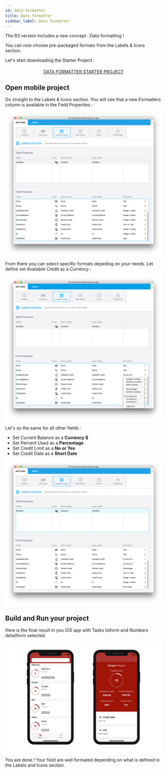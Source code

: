 ```yaml
---
id: data-formatter
title: Data formatter
sidebar_label: Data formatter
---
```


The R3 version includes a new concept : Data formatting !

You can now choose pre-packaged formats from the Labels & Icons section.

Let's start downloading the Starter Project :


<div markdown="1" style="text-align: center; margin-top: 20px">
<a class="button"
href="../assets/custom-detailform/CustomDetailFormStarterProject.zip">DATA FORMATTER STARTER PROJECT</a>
</div>


## Open mobile project

Go straight to the Labels & Icons section. You will see that a new Formatters column is available in the Field Properties :

![Data formatter labels icons](assets/data-formatter/data-formatter-labels-icons.png)

From there you can select specific formats depeding on your needs. Let define set Available Credit as a Currency :

![Available credit currency](assets/data-formatter/available-credit-currency.png)

Let's so the same for all other fields :

* Set Current Balance as a **Currency $**
* Set Percent Used as a **Percentage**
* Set Credit Limit as a **No or Yes**
* Set Credit Date as a **Short Date**

![Select field formatters](assets/data-formatter/select-field-formatters.png)

## Build and Run your project


Here is the final result in you iOS app with Tasks lisform and Numbers detailform selected.

![Result data formatter iphone](assets/data-formatter/result-data-formatter-iphone.png)

You are done ! Your field are well formated depending on what is defined in the Labels and Icons section.


